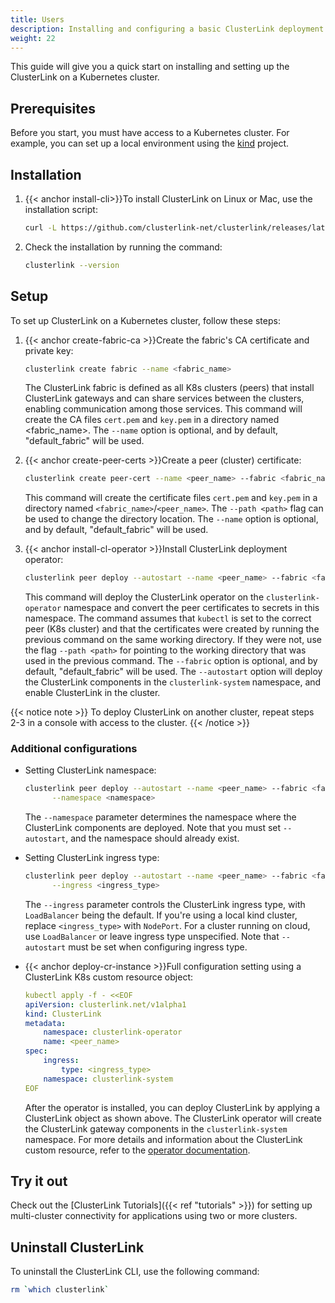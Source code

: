 ```yaml
---
title: Users
description: Installing and configuring a basic ClusterLink deployment
weight: 22
---
```


This guide will give you a quick start on installing and setting up the ClusterLink on a Kubernetes cluster.

## Prerequisites

Before you start, you must have access to a Kubernetes cluster.
For example, you can set up a local environment using the [kind](https://kind.sigs.k8s.io/) project.

## Installation

1. {{< anchor install-cli>}}To install ClusterLink on Linux or Mac, use the installation script:

   ```sh
   curl -L https://github.com/clusterlink-net/clusterlink/releases/latest/download/clusterlink.sh | sh -
   ```

1. Check the installation by running the command:

   ```sh
   clusterlink --version
   ```

## Setup

To set up ClusterLink on a Kubernetes cluster, follow these steps:

1. {{< anchor create-fabric-ca >}}Create the fabric's CA certificate and private key:

   ```sh
   clusterlink create fabric --name <fabric_name>
   ```

   The ClusterLink fabric is defined as all K8s clusters (peers) that install ClusterLink gateways
    and can share services between the clusters, enabling communication among those services.
    This command will create the CA files `cert.pem` and `key.pem` in a directory named <fabric_name>.
    The `--name` option is optional, and by default, "default_fabric" will be used.

1. {{< anchor create-peer-certs >}}Create a peer (cluster) certificate:

   ```sh
   clusterlink create peer-cert --name <peer_name> --fabric <fabric_name>
   ```

   This command will create the certificate files `cert.pem` and `key.pem`
    in a directory named `<fabric_name>`/`<peer_name>`.
    The `--path <path>` flag can be used to change the directory location.
    The `--name` option is optional, and by default, "default_fabric" will be used.

1. {{< anchor install-cl-operator >}}Install ClusterLink deployment operator:

   ```sh
   clusterlink peer deploy --autostart --name <peer_name> --fabric <fabric_name>
   ```

   This command will deploy the ClusterLink operator on the `clusterlink-operator` namespace
    and convert the peer certificates to secrets in this namespace.
    The command assumes that `kubectl` is set to the correct peer (K8s cluster)
    and that the certificates were created by running the previous command on the same working directory.
    If they were not, use the flag `--path <path>` for pointing to the working directory
    that was used in the previous command.
    The `--fabric` option is optional, and by default, "default_fabric" will be used.
    The `--autostart` option will deploy the ClusterLink components in the `clusterlink-system` namespace,
    and enable ClusterLink in the cluster.

{{< notice note >}}
To deploy ClusterLink on another cluster, repeat steps 2-3 in a console with access to the cluster.
{{< /notice >}}

### Additional configurations

* Setting ClusterLink namespace:

   ```sh
   clusterlink peer deploy --autostart --name <peer_name> --fabric <fabric_name> \
         --namespace <namespace>
   ```

   The `--namespace` parameter determines the namespace where the ClusterLink components are deployed.
    Note that you must set `--autostart`, and the namespace should already exist.

* Setting ClusterLink ingress type:

   ```sh
   clusterlink peer deploy --autostart --name <peer_name> --fabric <fabric_name> \
         --ingress <ingress_type>
   ```

   The `--ingress` parameter controls the ClusterLink ingress type, with `LoadBalancer` being the default.
    If you're using a local kind cluster, replace `<ingress_type>` with `NodePort`.
    For a cluster running on cloud, use `LoadBalancer` or leave ingress type unspecified.
    Note that `--autostart` must be set when configuring ingress type.

* {{< anchor deploy-cr-instance >}}Full configuration setting using a ClusterLink K8s custom resource object:

    ```yaml
    kubectl apply -f - <<EOF
    apiVersion: clusterlink.net/v1alpha1
    kind: ClusterLink
    metadata:
        namespace: clusterlink-operator
        name: <peer_name>
    spec:
        ingress:
            type: <ingress_type>
        namespace: clusterlink-system
    EOF
    ```

    After the operator is installed, you can deploy ClusterLink by applying a ClusterLink object as shown above.
    The ClusterLink operator will create the ClusterLink gateway components in the `clusterlink-system` namespace.
    For more details and information about the ClusterLink custom resource,
    refer to the [operator documentation](https://github.com/clusterlink-net/clusterlink/blob/main/design-proposals/project-deployment.md#clusterlink-crd).

## Try it out

Check out the [ClusterLink Tutorials]({{< ref "tutorials" >}}) for setting up
multi-cluster connectivity for applications using two or more clusters.

## Uninstall ClusterLink

To uninstall the ClusterLink CLI, use the following command:

```sh
rm `which clusterlink`
```
